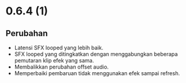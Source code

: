 # 0.6.4 (1)

## Perubahan

- Latensi SFX looped yang lebih baik.
- SFX looped yang ditingkatkan dengan menggabungkan beberapa pemutaran klip efek yang sama.
- Membalikkan perubahan offset audio.
- Memperbaiki pembaruan tidak menggunakan efek sampai refresh.
